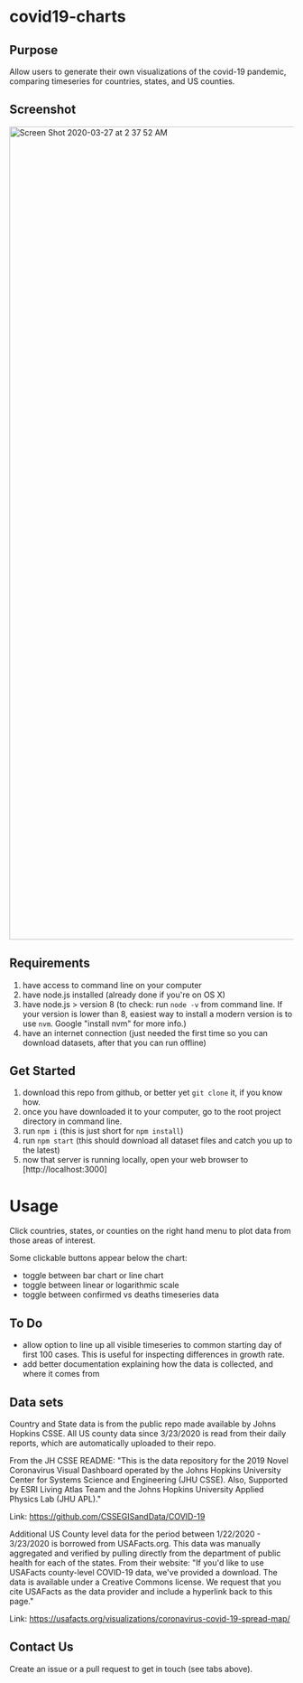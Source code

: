# covid19-charts

## Purpose
Allow users to generate their own visualizations of the covid-19 pandemic, comparing timeseries for countries, states, and US counties.

## Screenshot
<img width="1440" alt="Screen Shot 2020-03-27 at 2 37 52 AM" src="https://user-images.githubusercontent.com/2448666/77742816-50f1df80-6fd4-11ea-9b7b-bfdc9fc79270.png">


## Requirements
1. have access to command line on your computer
2. have node.js installed (already done if you're on OS X)
3. have node.js > version 8 
    (to check: run `node -v` from command line. 
    If your version is lower than 8, easiest way to install a modern version is to use `nvm`. Google "install nvm" for more info.)
4. have an internet connection (just needed the first time so you can download datasets, after that you can run offline)


## Get Started
1. download this repo from github, or better yet `git clone` it, if you know how.
2. once you have downloaded it to your computer, go to the root project directory in command line.
3. run `npm i` (this is just short for `npm install`)
4. run `npm start` (this should download all dataset files and catch you up to the latest)
5. now that server is running locally, open your web browser to [http://localhost:3000]

# Usage
Click countries, states, or counties on the right hand menu to plot data from those areas of interest.

Some clickable buttons appear below the chart:
- toggle between bar chart or line chart
- toggle between linear or logarithmic scale
- toggle between confirmed vs deaths timeseries data

## To Do
- allow option to line up all visible timeseries to common starting day of first 100 cases. This is useful for inspecting differences in growth rate.
- add better documentation explaining how the data is collected, and where it comes from

## Data sets
Country and State data is from the public repo made available by Johns Hopkins CSSE.
All US county data since 3/23/2020 is read from their daily reports, which are automatically uploaded to their repo.

From the JH CSSE README: 
"This is the data repository for the 2019 Novel Coronavirus Visual Dashboard operated by the Johns Hopkins University Center for Systems Science and Engineering (JHU CSSE). Also, Supported by ESRI Living Atlas Team and the Johns Hopkins University Applied Physics Lab (JHU APL)."

Link: https://github.com/CSSEGISandData/COVID-19

Additional US County level data for the period between 1/22/2020 - 3/23/2020 is borrowed from USAFacts.org.
This data was manually aggregated and verified by pulling directly from the department of public health for each of the states.
From their website:
"If you'd like to use USAFacts county-level COVID-19 data, we've provided a download. The data is available under a Creative Commons license. We request that you cite USAFacts as the data provider and include a hyperlink back to this page."

Link: https://usafacts.org/visualizations/coronavirus-covid-19-spread-map/
 
 
## Contact Us
 
Create an issue or a pull request to get in touch (see tabs above).
 
